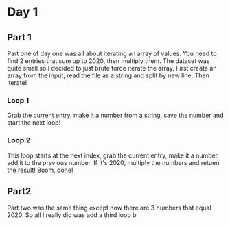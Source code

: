 # Day 1 
## Part 1
Part one of day one was all about iterating an array of values. You need to find 2 entries that sum up to 2020, then multiply them. The dataset was quite small so I decided to just brute force iterate the array. First create an array from the input, read the file as a string and split by new line. Then iterate!
### Loop 1
Grab the current entry, make it a number from a string. save the number and start the next loop!
### Loop 2
This loop starts at the next index, grab the current entry, make it a number, add it to the previous number. If it's 2020, multiply the numbers and retuen the result! Boom, done!

## Part2
Part two was the same thing except now there are 3 numbers that equal 2020. So all I really did was add a third loop b